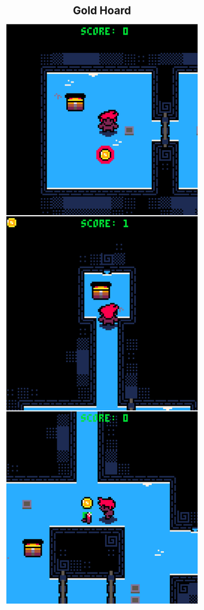 <div align="center">
    <h1>Gold Hoard</h1>
</div>

![Screenshot 1](images/image1.png)
![Screenshot 2](images/image2.png)
![Screenshot 3](images/image3.png)